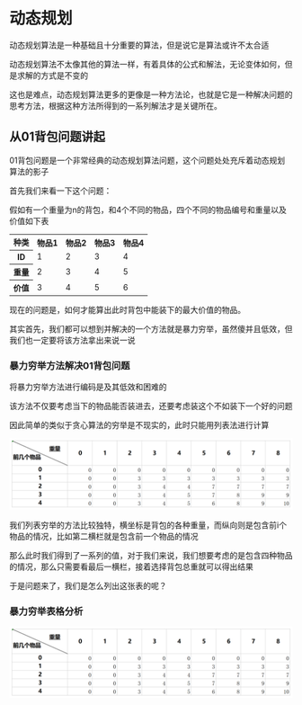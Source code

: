 # 动态规划
动态规划算法是一种基础且十分重要的算法，但是说它是算法或许不太合适

动态规划算法不太像其他的算法一样，有着具体的公式和解法，无论变体如何，但是求解的方式是不变的

这也是难点，动态规划算法更多的更像是一种方法论，也就是它是一种解决问题的思考方法，根据这种方法所得到的一系列解法才是关键所在。

## 从01背包问题讲起
01背包问题是一个非常经典的动态规划算法问题，这个问题处处充斥着动态规划算法的影子

首先我们来看一下这个问题：

假如有一个重量为n的背包，和4个不同的物品，四个不同的物品编号和重量以及价值如下表

<table>
    <th>种类</th>
    <th>物品1</th>
    <th>物品2</th>
    <th>物品3</th>
    <th>物品4</th>
    <tr>
<th>ID</th>
<td>1</td>
<td>2</td>
<td>3</td>
<td>4</td>
    </tr>
    <tr>
<th>重量</th>
<td>2</td>
<td>3</td>
<td>4</td>
<td>5</td>
    </tr>
    <tr>
<th>价值</th>
<td>3</td>
<td>4</td>
<td>5</td>
<td>6</td>
    </tr> 
</table>

现在的问题是，如何才能算出此时背包中能装下的最大价值的物品。

其实首先，我们都可以想到并解决的一个方法就是暴力穷举，虽然傻并且低效，但我们也一定要将该方法拿出来说一说

### 暴力穷举方法解决01背包问题
将暴力穷举方法进行编码是及其低效和困难的

该方法不仅要考虑当下的物品能否装进去，还要考虑装这个不如装下一个好的问题

因此简单的类似于贪心算法的穷举是不现实的，此时只能用列表法进行计算

<img src="./pic1.png" alt="暴力穷举" />

我们列表穷举的方法比较独特，横坐标是背包的各种重量，而纵向则是包含前i个物品的情况，比如第二横栏就是包含前一个物品的情况

那么此时我们得到了一系列的值，对于我们来说，我们想要考虑的是包含四种物品的情况，那么只需要看最后一横栏，接着选择背包总重就可以得出结果

于是问题来了，我们是怎么列出这张表的呢？

### 暴力穷举表格分析
<img src="./pic1.png" alt="暴力穷举" />